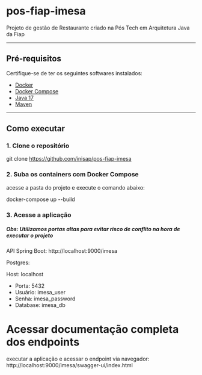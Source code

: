 # pos-fiap-imesa
Projeto de gestão de Restaurante criado na Pós Tech em Arquitetura Java da Fiap

---

## Pré-requisitos

Certifique-se de ter os seguintes softwares instalados:

- [Docker](https://www.docker.com/)
- [Docker Compose](https://docs.docker.com/compose/)
- [Java 17](https://www.oracle.com/java/technologies/downloads/#java17)
- [Maven](https://maven.apache.org/)

---

## Como executar

### 1. Clone o repositório

git clone https://github.com/inisap/pos-fiap-imesa

### 2. Suba os containers com Docker Compose

acesse a pasta do projeto e execute o comando abaixo:

docker-compose up --build

### 3. Acesse a aplicação
##### Obs: Utilizamos portas altas para evitar risco de conflito na hora de executar o projeto

API Spring Boot: http://localhost:9000/imesa

Postgres:

Host: localhost

- Porta: 5432
- Usuário: imesa_user
- Senha: imesa_password
- Database: imesa_db

# Acessar documentação completa dos endpoints

executar a aplicação e acessar o endpoint via navegador: http://localhost:9000/imesa/swagger-ui/index.html


